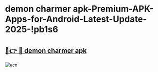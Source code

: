 # demon charmer apk-Premium-APK-Apps-for-Android-Latest-Update-2025-!pb1s6

# <h2><a href="https://googleone.com">🔗👉 🔴 demon charmer apk</a></h2>

[![acn](https://github.com/user-attachments/assets/0f9c940e-d8b0-45ae-aac7-cd30a18b3e1c)](https://googleone.com)

